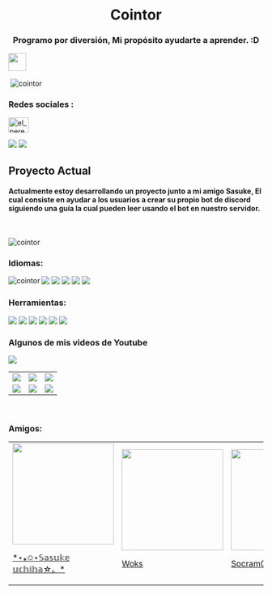 <h1  style="#88e7dd" align="center">Cointor</h1> 
<h3 align="center">Programo por diversión, Mi propósito ayudarte a aprender. :D</h3> <img src="https://cdn.discordapp.com/emojis/864313776051191848.png?v=1" width="35px"> 
<p>&nbsp;<img align="center" src="https://github-readme-stats.vercel.app/api?username=cointor&show_icons=true&locale=es&theme=tokyonight" alt="cointor" /></p> 

<h3 align="left">Redes sociales :</h3>
<p align="left">
<a href="https://instagram.com/el_pereyra" target="blank"><img align="center" src="https://raw.githubusercontent.com/rahuldkjain/github-profile-readme-generator/master/src/images/icons/Social/instagram.svg" alt="el_pereyra" height="30" width="40" /></a></p>
<img src="https://img.shields.io/badge/Discord-7289DA?style=for-the-badge&logo=discord&logoColor=white" href="https://www.cointor.cf/discord.html">
<img src="https://img.shields.io/badge/YouTube-FF0000?style=for-the-badge&logo=youtube&logoColor=white" href="https://www.youtube.com/channel/UC533ULEaGNCG01Ojv2Dtavw">

<h2>Proyecto Actual</h2>
<h4>Actualmente estoy desarrollando un proyecto junto a mi amigo Sasuke, El cual consiste en ayudar a los usuarios a crear su propio bot de discord siguiendo una guía la cual pueden leer usando el bot en nuestro servidor. </h4>
<br>
<p><img href="https://github.com/Cointor/Crea-Tu-Bot" align="center" src="https://github-readme-stats.vercel.app/api/pin?username=cointor&repo=crea-tu-bot&theme=tokyonight" alt="cointor" /></p>

<h3 align="left">Idiomas:</h3>

<p><img align="left" src="https://github-readme-stats.vercel.app/api/top-langs?username=cointor&show_icons=true&locale=es&layout&theme=tokyonight" alt="cointor" /></p>

<img src="https://img.shields.io/badge/Python-3776AB?style=for-the-badge&logo=python&logoColor=white">
<img src="https://img.shields.io/badge/CSS-239120?&style=for-the-badge&logo=css3&logoColor=white">
<img src="https://img.shields.io/badge/JavaScript-323330?style=for-the-badge&logo=javascript&logoColor=F7DF1E">
<img src="https://img.shields.io/badge/HTML5-E34F26?style=for-the-badge&logo=html5&logoColor=white">
<img src="https://img.shields.io/badge/json-5E5C5C?style=for-the-badge&logo=json&logoColor=white">

<br>
<h3 align="left">Herramientas:</h3>
<p>
<img src="https://img.shields.io/badge/Node.js-339933?style=for-the-badge&logo=nodedotjs&logoColor=white">
<img src="https://img.shields.io/badge/replit-667881?style=for-the-badge&logo=replit&logoColor=white">
<img src="https://img.shields.io/badge/Netlify-00C7B7?style=for-the-badge&logo=netlify&logoColor=white">
<img src="https://img.shields.io/badge/sublime_text-%23575757.svg?&style=for-the-badge&logo=sublime-text&logoColor=important">
<img src="https://img.shields.io/badge/Notepad++-90E59A.svg?style=for-the-badge&logo=notepad%2B%2B&logoColor=black">
<img src="https://img.shields.io/badge/Canva-%2300C4CC.svg?&style=for-the-badge&logo=Canva&logoColor=white">
</p>
<h3>Algunos de mis videos de Youtube</h3>
<img src="https://img.shields.io/badge/YouTube-FF0000?style=for-the-badge&logo=youtube&logoColor=white" href="https://www.youtube.com/channel/UC533ULEaGNCG01Ojv2Dtavw">
<table style="width:100%">
  <tr>
    <td>
	<a href="https://youtu.be/RS4D3a7ZYW8">
  		<img src="http://i3.ytimg.com/vi/RS4D3a7ZYW8/maxresdefault.jpg">
	</a>
	</td>
    <td>
	<a href="https://youtu.be/80g5A35_NOU">
  		<img src="http://i3.ytimg.com/vi/80g5A35_NOU/maxresdefault.jpg">
	</a>
	</td>
    <td>
	<a href="https://youtu.be/7O5UF2em0MM">
  		<img src="http://i3.ytimg.com/vi/7O5UF2em0MM/maxresdefault.jpg">
	</a>
	</td>
  </tr>
  <tr>
    <td>
	<a href="https://youtu.be/IP8qcw8YzQY">
  		<img src="http://i3.ytimg.com/vi/IP8qcw8YzQY/maxresdefault.jpg">
	</a>
	</td>
	<td>
	<a href="https://youtu.be/jM1WZ0mX1w0">
  		<img src="http://i3.ytimg.com/vi/jM1WZ0mX1w0/maxresdefault.jpg">
	</a>
	</td>
	 <td>
	<a href="https://youtu.be/buPBFFKUvT4">
  		<img src="http://i3.ytimg.com/vi/buPBFFKUvT4/maxresdefault.jpg">
	</a>
	</td>
	 
</table>
<br>
<h3>Amigos:</h3>
<table style="width:100%">
  <tr>
    <td>
	<a href="https://www.mikuoficial.ga/">
  		<img src="https://cdn.discordapp.com/avatars/753769842506727504/a_1a51290dc9392b96b9a4f9a532f1463c.gif?size=1024" width="200px">
		<p>*⋆⁎✩⋆𝕊𝕒𝕤𝕦𝕜𝕖 𝕦𝕔𝕙𝕚𝕙𝕒☆。*</p>
	</a>
	</td>
    <td>
	<a href="https://woks-web.rushercraft2.repl.co/">
  		<img src="https://cdn.discordapp.com/avatars/777367944882552882/8b2d25592e581c0eb8a012076048387a.png?size=1024" width="200px">
		<p>Woks</p>
	</a>
	</td>
    <td>
	<a href="https://github.com/socram03">
  		<img src="https://cdn.discordapp.com/avatars/366779196975874049/24c05e2ef1222d8dd6bdad955b4c944a.png?size=1024" width="200px">
		<p>Socram09</p>
	</a>
	</td>
  </tr>
</table>
